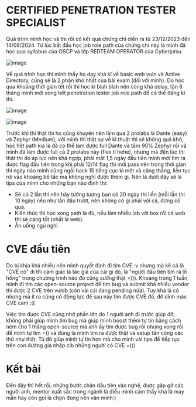 # CERTIFIED PENETRATION TESTER SPECIALIST
Quá trình mình học và thi rồi có kết quả chứng chỉ diễn ra từ 23/12/2023 đến 14/08/2024. Từ lúc bắt đầu học job role path của chứng chỉ này là mình đã học qua syllabus của OSCP và lớp REDTEAM OPERATOR của Cyberjutsu.

![image](https://gist.github.com/user-attachments/assets/63dff4f7-7556-44fb-9668-77aa63c30619)

Về quá trình học thì mình thấy họ dạy khá kĩ về basic web vuln và Active Directory, cũng sẽ là 2 phần khó nhất của bài exam (đối với mình). Do học qua khoảng thời gian tết rồi thi học kì blah blah nên cũng khá delay, tận 6 tháng mình mới xong hết penetration tester job role path để có thể đăng kí thi.

![image](https://gist.github.com/user-attachments/assets/a776a248-2ede-4515-a103-92cc26ec6176)

![image](https://gist.github.com/user-attachments/assets/808051fa-86ef-4236-bd1f-3c26f04f1db2)

Trước khi thi thật thì họ cũng khuyên nên làm qua 2 prolabs là Dante (easy) và Zephyr (Medium), với mình thì thật sự về kĩ thuật thì sẽ không quá khó, học hết path kia là đã có thể làm được full Dante và tầm 90% Zephyr rồi và mình đã làm được full cả 2 prolabs này (flex tí hehe), nhưng mà đến lúc thi thật thì do áp lực nên khá ngợp, phải mất 1,5 ngày đầu tiên mình mới tìm ra được flag đầu tiên trong khi phải 12/14 flag thì mới pass nên trong thời gian thi ngày nào mình cũng ngồi hack 15 tiếng cực kì mệt và căng thẳng, liên tục rơi vào khoảng bế tắc mà không nghĩ được thêm gì. Nên là dưới đây sẽ là tips của mình cho những bạn nào định thi:
- Sẽ có 2 lần thi nên hãy tưởng tượng bạn có 20 ngày thi liền (mỗi lần thi 10 ngày) nếu như lần đầu trượt, nên không có gì phải vội cả, đừng cố quá.
- Kiến thức thì học xong path là đủ, nếu làm nhiều lab với box rồi cả web thì sẽ càng tốt (nhất là web).
- Ăn uống ngủ nghỉ 

# CVE đầu tiên
Do bị khịa khá nhiều nên mình quyết định đi tìm CVE :v nhưng mà kể cả là "CVE cỏ" đi thì cảm giác là tác giả của cái gì đó, là "người đầu tiên tìm ra lỗ hổng" trong chương trình nào đó cũng sướng thật =))). Khoảng trong 1 tuần, mình đi tìm các open-source project để tìm bug và submit khá nhiều vendor thì được 2 CVE trên vuldb (còn vài cái đang pending nữa). Tuy khá là cỏ nhưng mà ít ra cũng có động lực để sau này tìm được CVE đỏ, đỡ dính mác CVE cam :((

Việc tìm được CVE cũng nhờ phần lớn do 1 người anh đi trước giúp đỡ, không phải giúp mình tìm bug mà giúp mình boost thêm tự tin bằng cách ném cho 1 thằng open-source mà anh ấy tìm được bug rồi nhưng xong rồi để mình tự tìm =)) và đúng là mình tìm ra được thật và setup tấn công các thứ như thật. Từ đó giúp mình tự tin hơn mà cho mình vài tips để tiếp tục trên con đường gia nhập clb những người có CVE =)))

# Kết bài

Đến đây thì hết rồi, những bước chân đầu tiên vào nghề, được gặp gỡ các người anh, mentor xuất sắc trong ngành là điều mình cảm thấy khá là may mắn hay còn gọi là chọn đúng nền văn minh:)  
